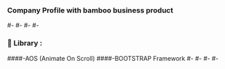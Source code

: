 ### Company Profile with bamboo business product
#-
#-
#-
#-
### 📘 Library :
####-AOS (Animate On Scroll)
####-BOOTSTRAP Framework
#-
#-
#-
#-
